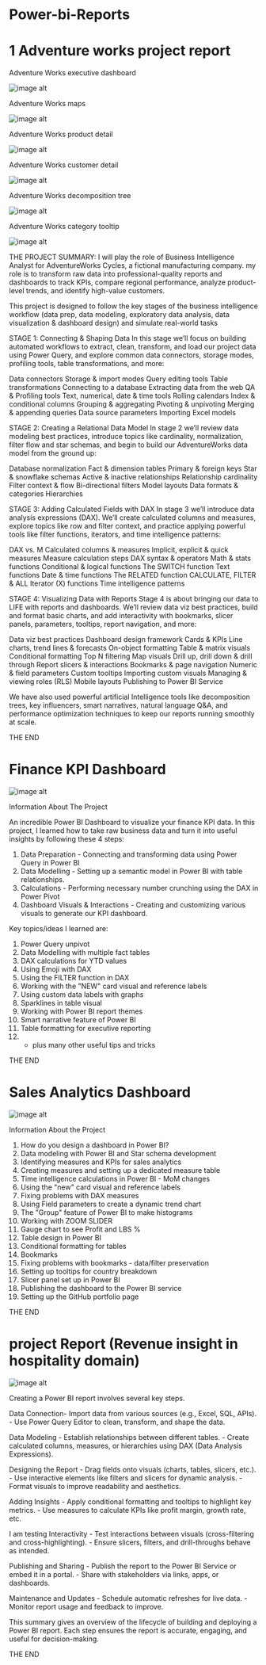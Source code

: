# Power-bi-Reports
# 1 Adventure works project report
Adventure Works executive dashboard

![image alt](https://github.com/22TAUSIF/Power-bi-Reports/blob/fcd920baed3d023a8d1d723170d52aee9a12f04b/Adventure%20works%20executive%20dasboard%20Screenshot%202024%20oct%2012.png)

Adventure Works maps

![image alt](https://github.com/22TAUSIF/Power-bi-Reports/blob/6117de816c504a1590d01d9473b70132843bc4e1/Adventure%20works%20map%20Screenshot%202024%20oct%2012.png)

Adventure Works product detail

![image alt](https://github.com/22TAUSIF/Power-bi-Reports/blob/ad1adf503c0c0ca57609005e4ff6926bdb851adb/Adventure%20works%20product%20detail%20Screenshot%202024%20oct%2012.png)

Adventure Works customer detail

![image alt](https://github.com/22TAUSIF/Power-bi-Reports/blob/b2c047b572b94686e3468f2b171d3d1e1bcd539c/Adventure%20works%20customer%20detail%20Screenshot%202024%20oct%2012.png)

Adventure Works decomposition tree

![image alt](https://github.com/22TAUSIF/Power-bi-Reports/blob/423568632484ada8869f00f45339f0ffdc042b14/Adventure%20works%20decomposition%20tree%20Screenshot%202024%20oct%2012.png)

Adventure Works category tooltip

![image alt](https://github.com/22TAUSIF/Power-bi-Reports/blob/9ccd9abfa0175d0ea31aeeb63f53f212e5942b10/Adventure%20works%20category%20tooltip%20Screenshot%202024%20oct%2012.png)


THE PROJECT SUMMARY:
I will play the role of Business Intelligence Analyst for AdventureWorks Cycles, a fictional manufacturing company. my role is to transform raw data into professional-quality reports and dashboards to track KPIs, compare regional performance, analyze product-level trends, and identify high-value customers.

This project is designed to follow the key stages of the business intelligence workflow (data prep, data modeling, exploratory data analysis, data visualization & dashboard design) and simulate real-world tasks 

STAGE 1: Connecting & Shaping Data
In this stage we’ll focus on building automated workflows to extract, clean, transform, and load our project data using Power Query, and explore common data connectors, storage modes, profiling tools, table transformations, and more:

Data connectors
Storage & import modes
Query editing tools
Table transformations
Connecting to a database
Extracting data from the web
QA & Profiling tools
Text, numerical, date & time tools
Rolling calendars
Index & conditional columns
Grouping & aggregating
Pivoting & unpivoting
Merging & appending queries
Data source parameters
Importing Excel models

STAGE 2: Creating a Relational Data Model
In stage 2 we’ll review data modeling best practices, introduce topics like cardinality, normalization, filter flow and star schemas, and begin to build our AdventureWorks data model from the ground up:

Database normalization
Fact & dimension tables
Primary & foreign keys
Star & snowflake schemas
Active & inactive relationships
Relationship cardinality
Filter context & flow
Bi-directional filters
Model layouts
Data formats & categories
Hierarchies

STAGE 3: Adding Calculated Fields with DAX
In stage 3 we’ll introduce data analysis expressions (DAX). We’ll create calculated columns and measures, explore topics like row and filter context, and practice applying powerful tools like filter functions, iterators, and time intelligence patterns:

DAX vs. M
Calculated columns & measures
Implicit, explicit & quick measures
Measure calculation steps
DAX syntax & operators
Math & stats functions
Conditional & logical functions
The SWITCH function
Text functions
Date & time functions
The RELATED function
CALCULATE, FILTER & ALL
Iterator (X) functions
Time intelligence patterns

STAGE 4: Visualizing Data with Reports
Stage 4 is about bringing our data to LIFE with reports and dashboards. We’ll review data viz best practices, build and format basic charts, and add interactivity with bookmarks, slicer panels, parameters, tooltips, report navigation, and more:

Data viz best practices
Dashboard design framework
Cards & KPIs
Line charts, trend lines & forecasts
On-object formatting
Table & matrix visuals
Conditional formatting
Top N filtering
Map visuals
Drill up, drill down & drill through
Report slicers & interactions
Bookmarks & page navigation
Numeric & field parameters
Custom tooltips
Importing custom visuals
Managing & viewing roles (RLS)
Mobile layouts
Publishing to Power BI Service

We have also used  powerful artificial Intelligence tools like decomposition trees, key influencers, smart narratives, natural language Q&A, and performance optimization techniques to keep our reports running smoothly at scale.

THE END


# Finance KPI Dashboard 
![image alt](https://github.com/22TAUSIF/Power-bi-Reports/blob/a49cf0b395b0ff64fc3e8a8cf0101fa36add9d18/Finance%20KPI%20Dashboard%20Screenshot%202024%20oct.png)

Information About The Project

An incredible Power BI Dashboard to visualize your finance KPI data. In this project, I learned how to take raw business data and turn it into useful insights by following these 4 steps:

1) Data Preparation - Connecting and transforming data using Power Query in Power BI
2) Data Modelling - Setting up a semantic model in Power BI with table relationships.
3) Calculations - Performing necessary number crunching using the DAX in Power Pivot
4) Dashboard Visuals & Interactions - Creating and customizing various visuals to generate our KPI dashboard. 

Key topics/ideas I learned are:
1) Power Query unpivot
2) Data Modelling with multiple fact tables
3) DAX calculations for YTD values
4) Using Emoji with DAX
5) Using the FILTER function in DAX
6) Working with the "NEW" card visual and reference labels
7) Using custom data labels with graphs
8) Sparklines in table visual
9) Working with Power BI report themes
10) Smart narrative feature of Power BI
11) Table formatting for executive reporting
12) + plus many other useful tips and tricks

THE END

# Sales Analytics Dashboard
![image alt](https://github.com/22TAUSIF/Power-bi-Reports/blob/411d1c74f6b479497d6d6b242428bc6c3342422b/Sales%20Analytics%20Dashboard%20Screenshot%202024.png)

Information About the Project
1) How do you design a dashboard in Power BI?
2) Data modeling with Power BI and Star schema development
3) Identifying measures and KPIs for sales analytics
4) Creating measures and setting up a dedicated measure table
5) Time intelligence calculations in Power BI - MoM changes
6) Using the "new" card visual and reference labels
7) Fixing problems with DAX measures
8) Using Field parameters to create a dynamic trend chart
9) The "Group" feature of Power BI to make histograms
10) Working with ZOOM SLIDER
11) Gauge chart to see Profit and LBS %
12) Table design in Power BI
13) Conditional formatting for tables
14) Bookmarks
15) Fixing problems with bookmarks - data/filter preservation
16) Setting up tooltips for country breakdown
17) Slicer panel set up in Power BI
18) Publishing the dashboard to the Power BI service
19) Setting up the GitHub portfolio page

THE END


# project Report (Revenue insight in hospitality domain)
![image alt](https://github.com/22TAUSIF/Power-bi-Reports/blob/31869f9168bff9efdd1743a987c3163797d589c3/Project%20repoert%20revenue%20insight%20hospitality%20domain%20Screenshot%202024%200ct%2012.png)

Creating a Power BI report involves several key steps.

Data Connection- Import data from various sources (e.g., Excel, SQL, APIs).
               - Use Power Query Editor to clean, transform, and shape the data.

Data Modeling - Establish relationships between different tables.
              - Create calculated columns, measures, or hierarchies using DAX (Data Analysis Expressions).

Designing the Report - Drag fields onto visuals (charts, tables, slicers, etc.).
                     - Use interactive elements like filters and slicers for dynamic analysis.
                     - Format visuals to improve readability and aesthetics.

Adding Insights - Apply conditional formatting and tooltips to highlight key metrics.
                - Use measures to calculate KPIs like profit margin, growth rate, etc.

I am testing Interactivity - Test interactions between visuals (cross-filtering and cross-highlighting).
                      - Ensure slicers, filters, and drill-throughs behave as intended.

Publishing and Sharing - Publish the report to the Power BI Service or embed it in a portal.
                       - Share with stakeholders via links, apps, or dashboards.

Maintenance and Updates - Schedule automatic refreshes for live data.
                        - Monitor report usage and feedback to improve.

This summary gives an overview of the lifecycle of building and deploying a Power BI report. Each step ensures the report is accurate, engaging, and useful for decision-making.

THE END
